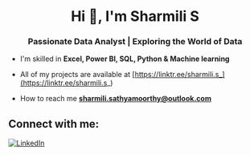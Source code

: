 





<h1 align="center">Hi 👋, I'm Sharmili S</h1>
<h3 align="center">Passionate Data Analyst | Exploring the World of Data</h3>

- I'm skilled in **Excel, Power BI, SQL, Python & Machine learning**

- All of my projects are available at [https://linktr.ee/sharmili.s_](https://linktr.ee/sharmili.s_)

- How to reach me **sharmili.sathyamoorthy@outlook.com**


## Connect with me:
[![LinkedIn](https://img.shields.io/badge/LinkedIn-%230077B5.svg?logo=linkedin&logoColor=white)](https://www.linkedin.com/in/sharmili-s-6a6ab8234/) 
